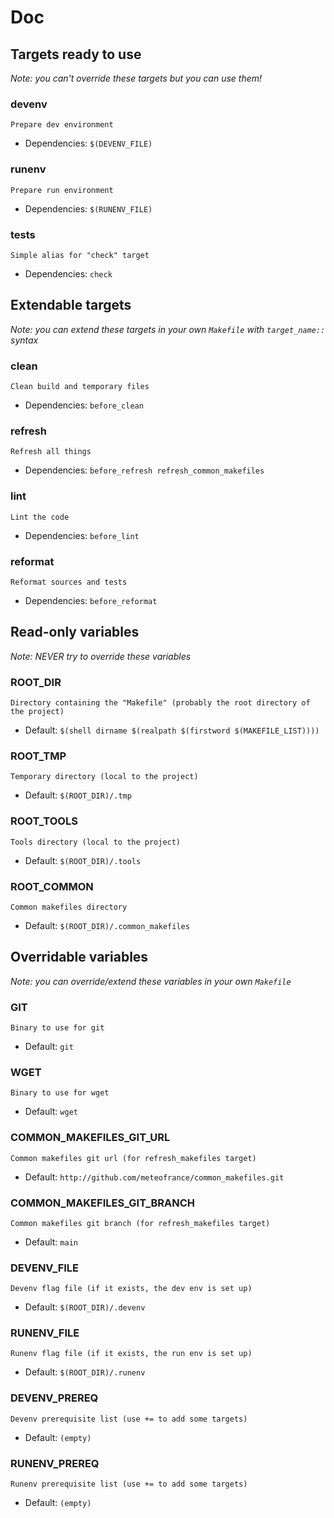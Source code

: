 








# Doc



## Targets ready to use

*Note: you can't override these targets but you can use them!*


    

    

    
        
### devenv


```
Prepare dev environment
```


- Dependencies: `$(DEVENV_FILE)`

    

    
        
### runenv


```
Prepare run environment
```


- Dependencies: `$(RUNENV_FILE)`

    

    

    

    
        
### tests


```
Simple alias for "check" target
```


- Dependencies: `check`

    






## Extendable targets

*Note: you can extend these targets in your own `Makefile` with `target_name::` syntax*


    
        
### clean


```
Clean build and temporary files
```


- Dependencies: `before_clean`

    

    
        
### refresh


```
Refresh all things
```


- Dependencies: `before_refresh refresh_common_makefiles`

    

    

    

    
        
### lint


```
Lint the code
```


- Dependencies: `before_lint`

    

    
        
### reformat


```
Reformat sources and tests
```


- Dependencies: `before_reformat`

    

    






## Read-only variables

*Note: NEVER try to override these variables*


    

    

    

    

    
        
### ROOT_DIR




```
Directory containing the "Makefile" (probably the root directory of the project)
```



- Default: `$(shell dirname $(realpath $(firstword $(MAKEFILE_LIST))))`


    

    
        
### ROOT_TMP




```
Temporary directory (local to the project)
```



- Default: `$(ROOT_DIR)/.tmp`


    

    
        
### ROOT_TOOLS




```
Tools directory (local to the project)
```



- Default: `$(ROOT_DIR)/.tools`


    

    
        
### ROOT_COMMON




```
Common makefiles directory
```



- Default: `$(ROOT_DIR)/.common_makefiles`


    

    

    

    

    






## Overridable variables

*Note: you can override/extend these variables in your own `Makefile`*


    
        
### GIT




```
Binary to use for git
```



- Default: `git`


    

    
        
### WGET




```
Binary to use for wget
```



- Default: `wget`


    

    
        
### COMMON_MAKEFILES_GIT_URL




```
Common makefiles git url (for refresh_makefiles target)
```



- Default: `http://github.com/meteofrance/common_makefiles.git`


    

    
        
### COMMON_MAKEFILES_GIT_BRANCH




```
Common makefiles git branch (for refresh_makefiles target)
```



- Default: `main`


    

    

    

    

    

    
        
### DEVENV_FILE




```
Devenv flag file (if it exists, the dev env is set up)
```



- Default: `$(ROOT_DIR)/.devenv`


    

    
        
### RUNENV_FILE




```
Runenv flag file (if it exists, the run env is set up)
```



- Default: `$(ROOT_DIR)/.runenv`


    

    
        
### DEVENV_PREREQ




```
Devenv prerequisite list (use += to add some targets)
```



- Default: `(empty)`


    

    
        
### RUNENV_PREREQ




```
Runenv prerequisite list (use += to add some targets)
```



- Default: `(empty)`


    



